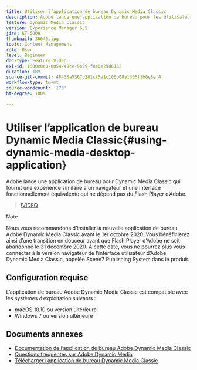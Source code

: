 ```yaml
---
title: Utiliser l’application de bureau Dynamic Media Classic
description: Adobe lance une application de bureau pour les utilisateurs de Dynamic Media Classic qui ne repose plus sur la technologie Adobe Flash dans le navigateur.
feature: Dynamic Media Classic
version: Experience Manager 6.5
jira: KT-5808
thumbnail: 36645.jpg
topic: Content Management
role: User
level: Beginner
doc-type: Feature Video
exl-id: 1600c0c0-0054-49ce-9b99-f8e6e29d6132
duration: 189
source-git-commit: 48433a5367c281cf5a1c106b08a1306f1b0e8ef4
workflow-type: tm+mt
source-wordcount: '173'
ht-degree: 100%

---
```


# Utiliser l’application de bureau Dynamic Media Classic{#using-dynamic-media-desktop-application}

Adobe lance une application de bureau pour Dynamic Media Classic qui fournit une expérience similaire à un navigateur et une interface fonctionnellement équivalente qui ne dépend pas du Flash Player d’Adobe.

>[!VIDEO](https://video.tv.adobe.com/v/36645?quality=12&learn=on)

>[!NOTE]
>
> Nous vous recommandons d’installer la nouvelle application de bureau Adobe Dynamic Media Classic avant le 1er octobre 2020. Vous bénéficierez ainsi d’une transition en douceur avant que Flash Player d’Adobe ne soit abandonné le 31 décembre 2020. À cette date, vous ne pourrez plus vous connecter à la version navigateur de l’interface utilisateur d’Adobe Dynamic Media Classic, appelée Scene7 Publishing System dans le produit.

## Configuration requise

L’application de bureau Adobe Dynamic Media Classic est compatible avec les systèmes d’exploitation suivants :

* macOS 10.10 ou version ultérieure
* Windows 7 ou version ultérieure

## Documents annexes

* [Documentation de l’application de bureau Adobe Dynamic Media Classic](https://experienceleague.adobe.com/docs/dynamic-media-classic/using/intro/dynamic-media-classic-desktop-app.html?lang=fr)
* [Questions fréquentes sur Adobe Dynamic Media](https://experienceleague.adobe.com/docs/dynamic-media-classic/using/new-ui-2020.html?lang=fr)
* [Télécharger l’application de bureau Dynamic Media Classic](https://experienceleague.adobe.com/docs/dynamic-media-classic/using/new-ui-2020.html?lang=fr)
